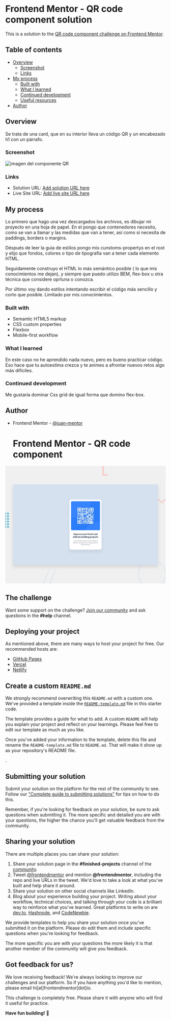 # Frontend Mentor - QR code component solution

This is a solution to the [QR code component challenge on Frontend Mentor](https://www.frontendmentor.io/challenges/qr-code-component-iux_sIO_H).

## Table of contents

- [Overview](#overview)
  - [Screenshot](#screenshot)
  - [Links](#links)
- [My process](#my-process)
  - [Built with](#built-with)
  - [What I learned](#what-i-learned)
  - [Continued development](#continued-development)
  - [Useful resources](#useful-resources)
- [Author](#author)
  



## Overview
Se trata de una card, que en su interior lleva un código QR y un encabezado h1 con un párrafo.

### Screenshot
![imagen del componente QR](../images/component-qr-mobile.png)

### Links

- Solution URL: [Add solution URL here](https://github.com/juan-mentor/qr-code-component-main-ruta-aprendizaje.git)
- Live Site URL: [Add live site URL here](https://juan-mentor.github.io/qr-code-component-main-ruta-aprendizaje/)

## My process
 Lo primero que hago una vez descargados los archivos, es dibujar mi proyecto en una hoja de papel. En el pongo que contenedores
 necesito, como se van a llamar y las medidas que van a tener, así como si necesita de paddings, borders o margins.

 Déspués de leer la guia de estilos pongo mis cunstoms-propertys en el root y elijo que fondos, colores o tipo de tipografía van
 a tener cada elemento HTML.

 Seguidamente construyo el HTML lo más semántico posible ( lo que mis conocimientos me dejan), y siempre que puedo utilizo BEM, 
 flex-box u otra técnica que considere oprtuna o conozca.

 Por último voy dando estilos intentando escribir el código más sencillo y corto que posible. Limitado por mis conocimientos.

### Built with

- Semantic HTML5 markup
- CSS custom properties
- Flexbox
- Mobile-first workflow

### What I learned
En este caso no he aprendido nada nuevo, pero es bueno practicar código. Eso hace que tu autoestima crezca y te animes a afrontar
nuevos retos algo más difíciles.

### Continued development

Me gustaría dominar Css grid de igual forma que domino flex-box.

## Author

- Frontend Mentor - [@juan-mentor](https://www.frontendmentor.io/profile/juan-mentor)
  # Frontend Mentor - QR code component

![Design preview for the QR code component coding challenge](./preview.jpg)

## The challenge

Want some support on the challenge? [Join our community](https://www.frontendmentor.io/community) and ask questions in the **#help** channel.

## Deploying your project

As mentioned above, there are many ways to host your project for free. Our recommended hosts are:

- [GitHub Pages](https://pages.github.com/)
- [Vercel](https://vercel.com/)
- [Netlify](https://www.netlify.com/)

## Create a custom `README.md`

We strongly recommend overwriting this `README.md` with a custom one. We've provided a template inside the [`README-template.md`](./README-template.md) file in this starter code.

The template provides a guide for what to add. A custom `README` will help you explain your project and reflect on your learnings. Please feel free to edit our template as much as you like.

Once you've added your information to the template, delete this file and rename the `README-template.md` file to `README.md`. That will make it show up as your repository's README file.












.





## Submitting your solution

Submit your solution on the platform for the rest of the community to see. Follow our ["Complete guide to submitting solutions"](https://medium.com/frontend-mentor/a-complete-guide-to-submitting-solutions-on-frontend-mentor-ac6384162248) for tips on how to do this.

Remember, if you're looking for feedback on your solution, be sure to ask questions when submitting it. The more specific and detailed you are with your questions, the higher the chance you'll get valuable feedback from the community.

## Sharing your solution

There are multiple places you can share your solution:

1. Share your solution page in the **#finished-projects** channel of the [community](https://www.frontendmentor.io/community). 
2. Tweet [@frontendmentor](https://twitter.com/frontendmentor) and mention **@frontendmentor**, including the repo and live URLs in the tweet. We'd love to take a look at what you've built and help share it around.
3. Share your solution on other social channels like LinkedIn.
4. Blog about your experience building your project. Writing about your workflow, technical choices, and talking through your code is a brilliant way to reinforce what you've learned. Great platforms to write on are [dev.to](https://dev.to/), [Hashnode](https://hashnode.com/), and [CodeNewbie](https://community.codenewbie.org/).

We provide templates to help you share your solution once you've submitted it on the platform. Please do edit them and include specific questions when you're looking for feedback. 

The more specific you are with your questions the more likely it is that another member of the community will give you feedback.

## Got feedback for us?

We love receiving feedback! We're always looking to improve our challenges and our platform. So if you have anything you'd like to mention, please email hi[at]frontendmentor[dot]io.

This challenge is completely free. Please share it with anyone who will find it useful for practice.

**Have fun building!** 🚀
